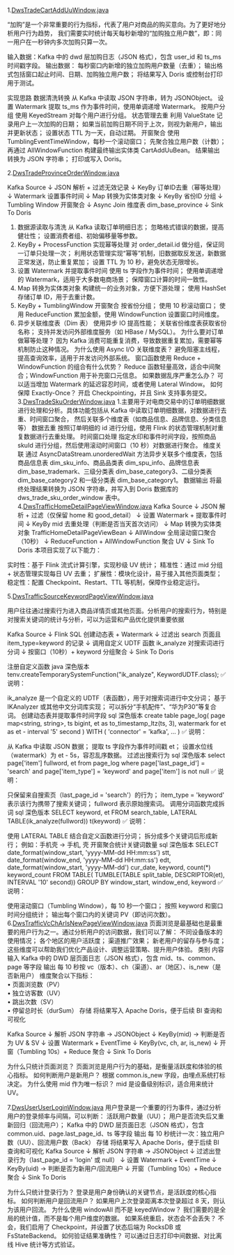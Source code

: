 1.[DwsTradeCartAddUuWindow.java](..%2F..%2Fsrc%2Fmain%2Fjava%2Fdws%2FDwsTradeCartAddUuWindow.java)

“加购”是一个非常重要的行为指标，代表了用户对商品的购买意向。为了更好地分析用户行为趋势，
我们需要实时统计每天每秒新增的“加购独立用户数”，即：同一用户在一秒钟内多次加购只算一次。

输入数据：Kafka 中的 dwd 层加购日志（JSON 格式），包含 user_id 和 ts_ms 时间戳字段。
输出数据：
每秒窗口内新增的独立加购用户数量（去重）；
输出格式包括窗口起止时间、日期、加购独立用户数；
将结果写入 Doris 或控制台打印用于测试。

实现思路
数据清洗转换
从 Kafka 中读取 JSON 字符串，转为 JSONObject。
设置 Watermark
提取 ts_ms 作为事件时间，使用单调递增 Watermark。
按用户分组
使用 KeyedStream 对每个用户进行分组。
状态管理去重
利用 ValueState<String> 记录用户上一次加购的日期；
如果当前加购日期不同于上次，则视为新用户，输出并更新状态；
设置状态 TTL 为一天，自动过期。
开窗聚合
使用 TumblingEventTimeWindow，每秒一个滚动窗口；
先聚合独立用户数（计数）；
再通过 AllWindowFunction 构建最终输出实体类 CartAddUuBean。
结果输出
转换为 JSON 字符串；
打印或写入 Doris。

2.[DwsTradeProvinceOrderWindow.java](..%2F..%2Fsrc%2Fmain%2Fjava%2Fdws%2FDwsTradeProvinceOrderWindow.java)

Kafka Source
↓
JSON 解析 + 过滤无效记录
↓
KeyBy 订单ID去重（幂等处理）
↓
Watermark 设置事件时间
↓
Map 转换为实体类对象
↓
KeyBy 省份ID 分组
↓
Tumbling Window 开窗聚合
↓
Async Join 维度表 dim_base_province
↓
Sink To Doris


1. 数据源读取与清洗
   从 Kafka 读取订单明细日志；
   忽略格式错误的数据，提高健壮性；
   设置消费者组、初始偏移量等参数。
2.  KeyBy + ProcessFunction 实现幂等处理
    对 order_detail.id 做分组，保证同一订单只处理一次；
    利用状态管理实现“幂等”机制，旧数据取反发送，新数据正常发送，防止重复累加；
    设置 TTL 为 10 秒，避免状态无限增长。
3. 设置 Watermark 并提取事件时间
   使用 ts 字段作为事件时间；
   使用单调递增的 Watermark，适用于大多数电商场景；
   保障窗口计算的时间一致性。
4. Map 转换为实体类对象
   构建统一的业务对象，方便下游处理；
   使用 HashSet 存储订单 ID，用于去重计数。
5. KeyBy + TumblingWindow 开窗聚合
按省份分组；
使用 10 秒滚动窗口；
使用 ReduceFunction 累加金额，使用 WindowFunction 设置窗口时间维度。
6. 异步关联维度表（Dim 表）
   使用异步 IO 提高性能；
   关联省份维度表获取省份名称；
   支持并发访问外部维度服务（如 HBase / MySQL）。
   为什么要对订单做幂等处理？
   因为 Kafka 消费可能重复消费，导致数据重复累加，需要幂等机制防止这种情况。
   为什么使用 Async I/O 关联维度表？
   避免阻塞主线程，提高查询效率，适用于并发访问外部系统。
   窗口函数使用 Reduce + WindowFunction 的组合有什么优势？
   Reduce 函数轻量高效，适合中间聚合；WindowFunction 用于补充窗口元信息。
   如果数据乱序严重怎么办？
   可以适当增加 Watermark 的延迟容忍时间，或者使用 Lateral Window。
   如何保障 Exactly-Once？
   开启 Checkpointing，并且 Sink 支持事务提交。
3.[DwsTradeSkuOrderWindow.java](..%2F..%2Fsrc%2Fmain%2Fjava%2Fdws%2FDwsTradeSkuOrderWindow.java)
1.主要用于对电商交易中的订单明细数据进行处理和分析。具体功能包括从 Kafka 中读取订单明细数据，对数据进行去重、时间窗口聚合，
然后关联多个维度表（如商品信息、品牌信息、分类信息等）
   数据去重
   按照订单明细的 id 进行分组，使用 Flink 的状态管理机制对重复数据进行去重处理。
   时间窗口处理
   指定水印和事件时间字段，按照商品 skuId 进行分组，然后使用滚动时间窗口（10 秒）对数据进行聚合。
   维度关联
   通过 AsyncDataStream.unorderedWait 方法异步关联多个维度表，包括商品信息表 dim_sku_info、商品品类表 dim_spu_info、品牌信息表 dim_base_trademark、三级分类表 dim_base_category3、二级分类表 dim_base_category2 和一级分类表 dim_base_category1。
   数据输出
   将最终处理结果转换为 JSON 字符串，并写入到 Doris 数据库的 dws_trade_sku_order_window 表中。
4.[DwsTrafficHomeDetailPageViewWindow.java](..%2F..%2Fsrc%2Fmain%2Fjava%2Fdws%2FDwsTrafficHomeDetailPageViewWindow.java)
   Kafka Source
   ↓
   JSON 解析 + 过滤（仅保留 home 和 good_detail）
   ↓
   设置 Watermark + 提取事件时间
   ↓
   KeyBy mid 去重处理（判断是否当天首次访问）
   ↓
   Map 转换为实体类对象 TrafficHomeDetailPageViewBean
   ↓
   AllWindow 全局滚动窗口聚合（10秒）
   ↓
   ReduceFunction + AllWindowFunction 聚合 UV
   ↓
   Sink To Doris
   本项目实现了以下能力：

实时性：基于 Flink 流式计算引擎，实现秒级 UV 统计；
精准性：通过 mid 分组 + 状态管理实现每日 UV 去重；
扩展性：模块化设计，易于接入其他页面类型；
稳定性：配置 Checkpoint、Restart、TTL 等机制，保障作业稳定运行。

5.[DwsTrafficSourceKeywordPageViewWindow.java](..%2F..%2Fsrc%2Fmain%2Fjava%2Fdws%2FDwsTrafficSourceKeywordPageViewWindow.java)

用户往往通过搜索行为进入商品详情页或其他页面。分析用户的搜索行为，特别是对搜索关键词的统计与分析，可以为运营和产品优化提供重要依据

Kafka Source
↓
Flink SQL 创建动态表 + Watermark
↓
过滤出 search 页面且 item_type=keyword 的记录
↓
调用自定义 UDTF 函数 ik_analyze 对搜索词进行分词
↓
按窗口（10秒）+ keyword 分组聚合
↓
Sink To Doris

 注册自定义函数
   java
   深色版本
   tenv.createTemporarySystemFunction("ik_analyze", KeywordUDTF.class);
   ✅ 说明：

ik_analyze 是一个自定义的 UDTF（表函数），用于对搜索词进行中文分词；
基于 IKAnalyzer 或其他中文分词库实现；
可以拆分“手机配件”、“华为P30”等复合词。
 创建动态表并提取事件时间字段
   sql
   深色版本
   create table page_log(
   page map<string, string>,
   ts bigint,
   et as to_timestamp_ltz(ts, 3),
   watermark for et as et - interval '5' second
   ) WITH (
   'connector' = 'kafka',
   ...
   )
   ✅ 说明：

从 Kafka 中读取 JSON 数据；
提取 ts 字段作为事件时间戳 et；
设置水位线（watermark）为 et - 5s，容忍乱序数据。
过滤出搜索行为
   sql
   深色版本
   select
   page['item'] fullword,
   et
   from page_log
   where page['last_page_id'] = 'search'
   and page['item_type'] = 'keyword'
   and page['item'] is not null
   ✅ 说明：

只保留来自搜索页（last_page_id = 'search'）的行为；
item_type = 'keyword' 表示该行为携带了搜索关键词；
fullword 表示原始搜索词。
 调用分词函数完成拆词
   sql
   深色版本
   SELECT keyword, et FROM search_table,
   LATERAL TABLE(ik_analyze(fullword)) t(keyword)
   ✅ 说明：

使用 LATERAL TABLE 结合自定义函数进行分词；
拆分成多个关键词后形成新行；
例如：手机壳 → 手机, 壳
 开窗聚合统计关键词数量
   sql
   深色版本
   SELECT
   date_format(window_start, 'yyyy-MM-dd HH:mm:ss') stt,
   date_format(window_end, 'yyyy-MM-dd HH:mm:ss') edt,
   date_format(window_start, 'yyyy-MM-dd') cur_date,
   keyword,
   count(*) keyword_count
   FROM TABLE(
   TUMBLE(TABLE split_table, DESCRIPTOR(et), INTERVAL '10' second))
   GROUP BY window_start, window_end, keyword
   ✅ 说明：

使用滚动窗口（Tumbling Window），每 10 秒一个窗口；
按照 keyword 和窗口时间分组统计；
输出每个窗口内的关键词 PV（即访问次数）。
6.[DwsTrafficVcChArIsNewPageViewWindow.java](..%2F..%2Fsrc%2Fmain%2Fjava%2Fdws%2FDwsTrafficVcChArIsNewPageViewWindow.java)
页面浏览是最基础也是最重要的用户行为之一。通过分析用户的访问数据，我们可以了解：
不同设备版本的使用情况；
各个地区的用户活跃度；
渠道推广效果；
新老用户的留存与参与度；
这些维度可以帮助我们优化产品设计、调整运营策略、提升用户体验。
类别	内容
输入	Kafka 中的 DWD 层页面日志（JSON 格式），包含 mid、ts、common、page 等字段
输出	每 10 秒按 vc（版本）、ch（渠道）、ar（地区）、is_new（是否新用户） 维度聚合以下指标：<br>• 页面浏览数（PV）<br>• 独立访客数（UV）<br>• 跳出次数（SV）<br>• 停留总时长（durSum）
存储	将结果写入 Apache Doris，便于后续 BI 查询和可视化

Kafka Source
↓
解析 JSON 字符串 → JSONObject
↓
KeyBy(mid) → 判断是否为 UV & SV
↓
设置 Watermark + EventTime
↓
KeyBy(vc, ch, ar, is_new)
↓
开窗（Tumbling 10s）+ Reduce 聚合
↓
Sink To Doris


为什么只统计页面浏览？
页面浏览是用户行为的基础，是衡量活跃度和体验的核心指标。
如何判断用户是新用户？
根据 common.is_new 字段，由埋点系统打标决定。
为什么使用 mid 作为唯一标识？
mid 是设备级别标识，适合用来统计 UV。


7.[DwsUserUserLoginWindow.java](..%2F..%2Fsrc%2Fmain%2Fjava%2Fdws%2FDwsUserUserLoginWindow.java)
用户登录是一个重要的行为事件，通过分析用户的登录频率与间隔，可以判断：
活跃用户数量（UU）；
用户是否流失后又重新回归（回流用户）；
Kafka 中的 DWD 层页面日志（JSON 格式），包含 common.uid、page.last_page_id、ts 等字段
输出	每 10 秒统计一次：独立用户数（UU）、回流用户数（Back）
存储	将结果写入 Apache Doris，便于后续 BI 查询和可视化
Kafka Source
↓
解析 JSON 字符串 → JSONObject
↓
过滤出登录行为（last_page_id = 'login' 或 null）
↓
设置 Watermark + EventTime
↓
KeyBy(uid) → 判断是否为新用户/回流用户
↓
开窗（Tumbling 10s）+ Reduce 聚合
↓
Sink To Doris

为什么只统计登录行为？
登录是用户身份确认的关键节点，是活跃度的核心指标。
如何判断用户是回流用户？
如果用户上次登录距离本次登录超过 8 天，则认为该用户回流。
为什么使用 windowAll 而不是 keyedWindow？
我们需要的是全局的统计值，而不是每个用户维度的数据。
如果系统重启，状态会不会丢失？
不会，我们启用了 Checkpoint，并设置了状态后端为 RocksDB 或 FsStateBackend。
如何验证结果准确性？
可以通过日志打印中间数据、对比离线 Hive 统计等方式验证。

